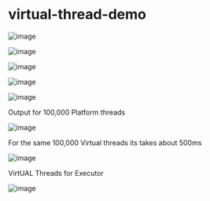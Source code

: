 # virtual-thread-demo


![image](https://github.com/mjameer/virtual-threads-java-21/assets/11364104/2742ebe7-b3ce-411e-893f-f07d8f4caf93)


![image](https://github.com/mjameer/virtual-threads-java-21/assets/11364104/b6132fc3-fa35-4fcc-9ad8-4d5c13688a45)



![image](https://github.com/mjameer/virtual-threads-java-21/assets/11364104/1d3e0a73-ce01-43bf-8e95-dfdc5ed519d7)



![image](https://github.com/mjameer/virtual-threads-java-21/assets/11364104/4d67458b-925d-4d7c-9cf3-cf8e61a6aac3)



![image](https://github.com/mjameer/virtual-threads-java-21/assets/11364104/e5ace806-4c84-4d1c-b70e-602da561539a)

Output for 100,000 Platform threads 


![image](https://github.com/mjameer/virtual-threads-java-21/assets/11364104/910eade3-3c89-4dca-804f-74091998298d)

For the same 100,000 Virtual threads its takes about 500ms

![image](https://github.com/mjameer/virtual-threads-java-21/assets/11364104/d754c6a3-daf6-4350-9ec0-7a52a89538e3)

VirtUAL Threads for Executor 


![image](https://github.com/mjameer/virtual-threads-java-21/assets/11364104/366ed078-ee5d-4eed-abc1-3468a5241f4d)



